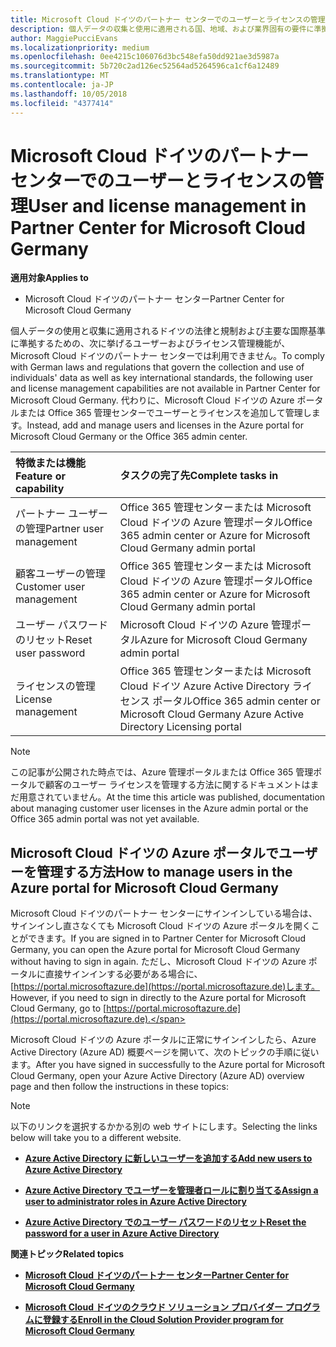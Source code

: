 ```yaml
---
title: Microsoft Cloud ドイツのパートナー センターでのユーザーとライセンスの管理 | Microsoft Cloud ドイツのパートナー センター
description: 個人データの収集と使用に適用される国、地域、および業界固有の要件に準拠するためのユーザー管理機能が、Microsoft Cloud ドイツのパートナー センターでは利用できません。 代わりに、Microsoft Cloud ドイツの Azure ポータルでユーザーを追加および管理します。
author: MaggiePucciEvans
ms.localizationpriority: medium
ms.openlocfilehash: 0ee4215c106076d3bc548efa50dd921ae3d5987a
ms.sourcegitcommit: 5b720c2ad126ec52564ad5264596ca1cf6a12489
ms.translationtype: MT
ms.contentlocale: ja-JP
ms.lasthandoff: 10/05/2018
ms.locfileid: "4377414"
---
```

# <a name="user-and-license-management-in-partner-center-for-microsoft-cloud-germany"></a><span data-ttu-id="65f02-104">Microsoft Cloud ドイツのパートナー センターでのユーザーとライセンスの管理</span><span class="sxs-lookup"><span data-stu-id="65f02-104">User and license management in Partner Center for Microsoft Cloud Germany</span></span>

**<span data-ttu-id="65f02-105">適用対象</span><span class="sxs-lookup"><span data-stu-id="65f02-105">Applies to</span></span>**

-  <span data-ttu-id="65f02-106">Microsoft Cloud ドイツのパートナー センター</span><span class="sxs-lookup"><span data-stu-id="65f02-106">Partner Center for Microsoft Cloud Germany</span></span>

<span data-ttu-id="65f02-107">個人データの使用と収集に適用されるドイツの法律と規制および主要な国際基準に準拠するための、次に挙げるユーザーおよびライセンス管理機能が、Microsoft Cloud ドイツのパートナー センターでは利用できません。</span><span class="sxs-lookup"><span data-stu-id="65f02-107">To comply with German laws and regulations that govern the collection and use of individuals' data as well as key international standards, the following user and license management capabilities are not available in Partner Center for Microsoft Cloud Germany.</span></span> <span data-ttu-id="65f02-108">代わりに、Microsoft Cloud ドイツの Azure ポータルまたは Office 365 管理センターでユーザーとライセンスを追加して管理します。</span><span class="sxs-lookup"><span data-stu-id="65f02-108">Instead, add and manage users and licenses in the Azure portal for Microsoft Cloud Germany or the Office 365 admin center.</span></span>

<span data-ttu-id="65f02-109">特徴または機能</span><span class="sxs-lookup"><span data-stu-id="65f02-109">Feature or capability</span></span> | <span data-ttu-id="65f02-110">タスクの完了先</span><span class="sxs-lookup"><span data-stu-id="65f02-110">Complete tasks in</span></span>
:--- | :---
<span data-ttu-id="65f02-111">パートナー ユーザーの管理</span><span class="sxs-lookup"><span data-stu-id="65f02-111">Partner user management</span></span> | <span data-ttu-id="65f02-112">Office 365 管理センターまたは Microsoft Cloud ドイツの Azure 管理ポータル</span><span class="sxs-lookup"><span data-stu-id="65f02-112">Office 365 admin center or Azure for Microsoft Cloud Germany admin portal</span></span>
<span data-ttu-id="65f02-113">顧客ユーザーの管理</span><span class="sxs-lookup"><span data-stu-id="65f02-113">Customer user management</span></span> | <span data-ttu-id="65f02-114">Office 365 管理センターまたは Microsoft Cloud ドイツの Azure 管理ポータル</span><span class="sxs-lookup"><span data-stu-id="65f02-114">Office 365 admin center or Azure for Microsoft Cloud Germany admin portal</span></span>
<span data-ttu-id="65f02-115">ユーザー パスワードのリセット</span><span class="sxs-lookup"><span data-stu-id="65f02-115">Reset user password</span></span> | <span data-ttu-id="65f02-116">Microsoft Cloud ドイツの Azure 管理ポータル</span><span class="sxs-lookup"><span data-stu-id="65f02-116">Azure for Microsoft Cloud Germany admin portal</span></span>
<span data-ttu-id="65f02-117">ライセンスの管理</span><span class="sxs-lookup"><span data-stu-id="65f02-117">License management</span></span> | <span data-ttu-id="65f02-118">Office 365 管理センターまたは Microsoft Cloud ドイツ Azure Active Directory ライセンス ポータル</span><span class="sxs-lookup"><span data-stu-id="65f02-118">Office 365 admin center or Microsoft Cloud Germany Azure Active Directory Licensing portal</span></span>

> [!NOTE]  
> <span data-ttu-id="65f02-119">この記事が公開された時点では、Azure 管理ポータルまたは Office 365 管理ポータルで顧客のユーザー ライセンスを管理する方法に関するドキュメントはまだ用意されていません。</span><span class="sxs-lookup"><span data-stu-id="65f02-119">At the time this article was published, documentation about managing customer user licenses in the Azure admin portal or the Office 365 admin portal was not yet available.</span></span>

## <a name="how-to-manage-users-in-the-azure-portal-for-microsoft-cloud-germany"></a><span data-ttu-id="65f02-120">Microsoft Cloud ドイツの Azure ポータルでユーザーを管理する方法</span><span class="sxs-lookup"><span data-stu-id="65f02-120">How to manage users in the Azure portal for Microsoft Cloud Germany</span></span> 

<span data-ttu-id="65f02-121">Microsoft Cloud ドイツのパートナー センターにサインインしている場合は、サインインし直さなくても Microsoft Cloud ドイツの Azure ポータルを開くことができます。</span><span class="sxs-lookup"><span data-stu-id="65f02-121">If you are signed in to Partner Center for Microsoft Cloud Germany, you can open the Azure portal for Microsoft Cloud Germany without having to sign in again.</span></span> <span data-ttu-id="65f02-122">ただし、Microsoft Cloud ドイツの Azure ポータルに直接サインインする必要がある場合に、[https://portal.microsoftazure.de](https://portal.microsoftazure.de)します。</span><span class="sxs-lookup"><span data-stu-id="65f02-122">However, if you need to sign in directly to the Azure portal for Microsoft Cloud Germany, go to [https://portal.microsoftazure.de](https://portal.microsoftazure.de).</span></span> 

<span data-ttu-id="65f02-123">Microsoft Cloud ドイツの Azure ポータルに正常にサインインしたら、Azure Active Directory (Azure AD) 概要ページを開いて、次のトピックの手順に従います。</span><span class="sxs-lookup"><span data-stu-id="65f02-123">After you have signed in successfully to the Azure portal for Microsoft Cloud Germany, open your Azure Active Directory (Azure AD) overview page and then follow the instructions in these topics:</span></span>

> [!NOTE]  
> <span data-ttu-id="65f02-124">以下のリンクを選択するかかる別の web サイトにします。</span><span class="sxs-lookup"><span data-stu-id="65f02-124">Selecting the links below will take you to a different website.</span></span> 

-  [**<span data-ttu-id="65f02-125">Azure Active Directory に新しいユーザーを追加する</span><span class="sxs-lookup"><span data-stu-id="65f02-125">Add new users to Azure Active Directory</span></span>**](https://docs.microsoft.com/azure/active-directory/active-directory-users-create-azure-portal)

-  [**<span data-ttu-id="65f02-126">Azure Active Directory でユーザーを管理者ロールに割り当てる</span><span class="sxs-lookup"><span data-stu-id="65f02-126">Assign a user to administrator roles in Azure Active Directory</span></span>**](https://docs.microsoft.com/azure/active-directory/active-directory-users-assign-role-azure-portal)

-  [**<span data-ttu-id="65f02-127">Azure Active Directory でのユーザー パスワードのリセット</span><span class="sxs-lookup"><span data-stu-id="65f02-127">Reset the password for a user in Azure Active Directory</span></span>**](https://docs.microsoft.com/azure/active-directory/active-directory-users-reset-password-azure-portal)

**<span data-ttu-id="65f02-128">関連トピック</span><span class="sxs-lookup"><span data-stu-id="65f02-128">Related topics</span></span>**

-  [**<span data-ttu-id="65f02-129">Microsoft Cloud ドイツのパートナー センター</span><span class="sxs-lookup"><span data-stu-id="65f02-129">Partner Center for Microsoft Cloud Germany</span></span>**](partner-center-for-microsoft-cloud-germany.md)

-  [**<span data-ttu-id="65f02-130">Microsoft Cloud ドイツのクラウド ソリューション プロバイダー プログラムに登録する</span><span class="sxs-lookup"><span data-stu-id="65f02-130">Enroll in the Cloud Solution Provider program for Microsoft Cloud Germany</span></span>**](enroll-in-csp-for-microsoft-cloud-germany.md)
